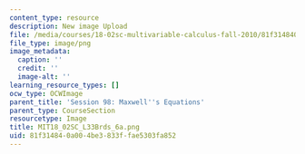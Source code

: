 ```yaml
---
content_type: resource
description: New image Upload
file: /media/courses/18-02sc-multivariable-calculus-fall-2010/81f314840a004be3833ffae5303fa852_MIT18_02SC_L33Brds_6a.png
file_type: image/png
image_metadata:
  caption: ''
  credit: ''
  image-alt: ''
learning_resource_types: []
ocw_type: OCWImage
parent_title: 'Session 98: Maxwell''s Equations'
parent_type: CourseSection
resourcetype: Image
title: MIT18_02SC_L33Brds_6a.png
uid: 81f31484-0a00-4be3-833f-fae5303fa852
---
```

